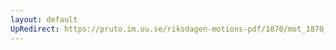 ```yaml
---
layout: default
UpRedirect: https://pruto.im.uu.se/riksdagen-motions-pdf/1870/mot_1870__ak__57/mot_1870__ak__57-004.pdf
---
```

